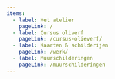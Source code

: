 ```yaml
---
items:
  - label: Het atelier
    pageLink: /
  - label: Cursus oliverf
    pageLink: /cursus-olieverf/
  - label: Kaarten & schilderijen
    pageLink: /werk/
  - label: Muurschilderingen
    pageLink: /muurschilderingen
---
```

